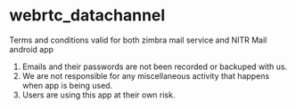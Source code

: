 # webrtc_datachannel

Terms and conditions valid for both zimbra mail service and NITR Mail android app

1. Emails and their passwords are not been recorded or backuped with us.
2. We are not responsible for any miscellaneous activity that happens when app is being used.
3. Users are using this app at their own risk.
